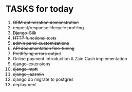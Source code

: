 # TASKS for today

1. ~~ORM optimization demonstration~~
2. ~~request/response lifecycle profiling~~
3. ~~Django-Silk~~
4. ~~HTTP functional tests~~
5. ~~admin panel customizations~~
6. ~~API documentation fine-tuning~~
7. ~~Prettifying errors output~~
8. Online payment introduction & Zain Cash implementation
9. ~~django-extensions~~
10. ~~django-mptt~~
11. ~~django-jazzmin~~
12. django db migrate to postgres
13. deployment